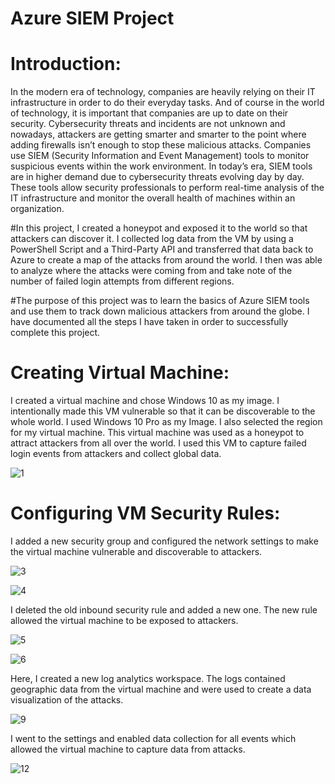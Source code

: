 # Azure SIEM Project



# Introduction:


In the modern era of technology, companies are heavily relying on their IT infrastructure in order to do their everyday tasks. And of course in the world of technology, it is important that companies are up to date on their security. Cybersecurity threats and incidents are not unknown and nowadays, attackers are getting smarter and smarter to the point where adding firewalls isn’t enough to stop these malicious attacks. Companies use SIEM (Security Information and Event Management) tools to monitor suspicious events within the work environment. In today’s era, SIEM tools are in higher demand due to cybersecurity threats evolving day by day. These tools allow security professionals to perform real-time analysis of the IT infrastructure and monitor the overall health of machines within an organization.

#In this project, I created a honeypot and exposed it to the world so that attackers can discover it.  I collected log data from the VM by using a PowerShell Script and a Third-Party API and transferred that data back to Azure to create a map of the attacks from around the world. I then was able to analyze where the attacks were coming from and take note of the number of failed login attempts from different regions.

#The purpose of this project was to learn the basics of Azure SIEM tools and use them to track down malicious attackers from around the globe. I have documented all the steps I have taken in order to successfully complete this project.







# Creating Virtual Machine:

I created a virtual machine and chose Windows 10 as my image. I intentionally made this VM vulnerable so that it can be discoverable to the whole world. I used Windows 10 Pro as my Image. I also selected the region for my virtual machine. This virtual machine was used as a honeypot to attract attackers from all over the world. I used this VM to capture failed login events from attackers and collect global data.

![1](https://github.com/obi298/Azure-SIEM-Project/assets/90945162/72d5bfba-542e-480c-8307-f9046a647748)




# Configuring VM Security Rules:

I added a new security group and configured the network settings to make the virtual machine vulnerable and discoverable to attackers.

![3](https://github.com/obi298/Azure-SIEM-Project/assets/90945162/2af7b607-c5cd-43ac-a0cc-ff04f3608f46)


![4](https://github.com/obi298/Azure-SIEM-Project/assets/90945162/9ce135bf-fa73-445e-a665-0dd08f91a63a)


I deleted the old inbound security rule and added a new one. The new rule allowed the virtual machine to be exposed to attackers. 


![5](https://github.com/obi298/Azure-SIEM-Project/assets/90945162/50a0788e-d3b6-474d-9e40-a526c051b8ed)

![6](https://github.com/obi298/Azure-SIEM-Project/assets/90945162/2f24f0ef-afd9-4ac9-a7dd-f832de90a293)


Here, I created a new log analytics workspace. The logs contained geographic data from the virtual machine and were used to create a data visualization of the attacks.


![9](https://github.com/obi298/Azure-SIEM-Project/assets/90945162/38d0b709-fb87-4121-9306-a61f424f283e)



I went to the settings and enabled data collection for all events which allowed the virtual machine to capture data from attacks.


![12](https://github.com/obi298/Azure-SIEM-Project/assets/90945162/856033db-ad15-44cb-aabd-11514a9d131a)
























